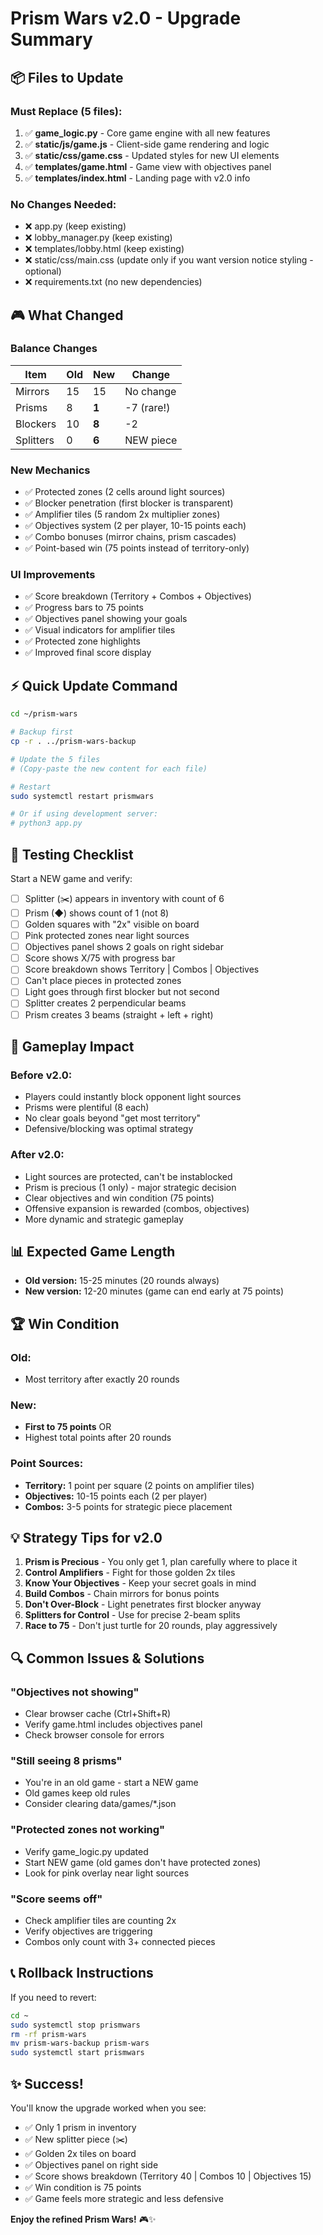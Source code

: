 # Prism Wars v2.0 - Upgrade Summary

## 📦 Files to Update

### Must Replace (5 files):
1. ✅ **game_logic.py** - Core game engine with all new features
2. ✅ **static/js/game.js** - Client-side game rendering and logic
3. ✅ **static/css/game.css** - Updated styles for new UI elements
4. ✅ **templates/game.html** - Game view with objectives panel
5. ✅ **templates/index.html** - Landing page with v2.0 info

### No Changes Needed:
- ❌ app.py (keep existing)
- ❌ lobby_manager.py (keep existing)
- ❌ templates/lobby.html (keep existing)
- ❌ static/css/main.css (update only if you want version notice styling - optional)
- ❌ requirements.txt (no new dependencies)

## 🎮 What Changed

### Balance Changes
| Item | Old | New | Change |
|------|-----|-----|--------|
| Mirrors | 15 | 15 | No change |
| Prisms | 8 | **1** | -7 (rare!) |
| Blockers | 10 | **8** | -2 |
| Splitters | 0 | **6** | NEW piece |

### New Mechanics
- ✅ Protected zones (2 cells around light sources)
- ✅ Blocker penetration (first blocker is transparent)
- ✅ Amplifier tiles (5 random 2x multiplier zones)
- ✅ Objectives system (2 per player, 10-15 points each)
- ✅ Combo bonuses (mirror chains, prism cascades)
- ✅ Point-based win (75 points instead of territory-only)

### UI Improvements
- ✅ Score breakdown (Territory + Combos + Objectives)
- ✅ Progress bars to 75 points
- ✅ Objectives panel showing your goals
- ✅ Visual indicators for amplifier tiles
- ✅ Protected zone highlights
- ✅ Improved final score display

## ⚡ Quick Update Command

```bash
cd ~/prism-wars

# Backup first
cp -r . ../prism-wars-backup

# Update the 5 files
# (Copy-paste the new content for each file)

# Restart
sudo systemctl restart prismwars

# Or if using development server:
# python3 app.py
```

## 🎯 Testing Checklist

Start a NEW game and verify:

- [ ] Splitter (✂️) appears in inventory with count of 6
- [ ] Prism (◆) shows count of 1 (not 8)
- [ ] Golden squares with "2x" visible on board
- [ ] Pink protected zones near light sources
- [ ] Objectives panel shows 2 goals on right sidebar
- [ ] Score shows X/75 with progress bar
- [ ] Score breakdown shows Territory | Combos | Objectives
- [ ] Can't place pieces in protected zones
- [ ] Light goes through first blocker but not second
- [ ] Splitter creates 2 perpendicular beams
- [ ] Prism creates 3 beams (straight + left + right)

## 🎲 Gameplay Impact

### Before v2.0:
- Players could instantly block opponent light sources
- Prisms were plentiful (8 each)
- No clear goals beyond "get most territory"
- Defensive/blocking was optimal strategy

### After v2.0:
- Light sources are protected, can't be instablocked
- Prism is precious (1 only) - major strategic decision
- Clear objectives and win condition (75 points)
- Offensive expansion is rewarded (combos, objectives)
- More dynamic and strategic gameplay

## 📊 Expected Game Length

- **Old version:** 15-25 minutes (20 rounds always)
- **New version:** 12-20 minutes (game can end early at 75 points)

## 🏆 Win Condition

### Old:
- Most territory after exactly 20 rounds

### New:
- **First to 75 points** OR
- Highest total points after 20 rounds

### Point Sources:
- **Territory:** 1 point per square (2 points on amplifier tiles)
- **Objectives:** 10-15 points each (2 per player)
- **Combos:** 3-5 points for strategic piece placement

## 💡 Strategy Tips for v2.0

1. **Prism is Precious** - You only get 1, plan carefully where to place it
2. **Control Amplifiers** - Fight for those golden 2x tiles
3. **Know Your Objectives** - Keep your secret goals in mind
4. **Build Combos** - Chain mirrors for bonus points
5. **Don't Over-Block** - Light penetrates first blocker anyway
6. **Splitters for Control** - Use for precise 2-beam splits
7. **Race to 75** - Don't just turtle for 20 rounds, play aggressively

## 🔍 Common Issues & Solutions

### "Objectives not showing"
- Clear browser cache (Ctrl+Shift+R)
- Verify game.html includes objectives panel
- Check browser console for errors

### "Still seeing 8 prisms"
- You're in an old game - start a NEW game
- Old games keep old rules
- Consider clearing data/games/*.json

### "Protected zones not working"
- Verify game_logic.py updated
- Start NEW game (old games don't have protected zones)
- Look for pink overlay near light sources

### "Score seems off"
- Check amplifier tiles are counting 2x
- Verify objectives are triggering
- Combos only count with 3+ connected pieces

## 📞 Rollback Instructions

If you need to revert:

```bash
cd ~
sudo systemctl stop prismwars
rm -rf prism-wars
mv prism-wars-backup prism-wars
sudo systemctl start prismwars
```

## ✨ Success!

You'll know the upgrade worked when you see:
- ✅ Only 1 prism in inventory
- ✅ New splitter piece (✂️)
- ✅ Golden 2x tiles on board
- ✅ Objectives panel on right side
- ✅ Score shows breakdown (Territory 40 | Combos 10 | Objectives 15)
- ✅ Win condition is 75 points
- ✅ Game feels more strategic and less defensive

**Enjoy the refined Prism Wars!** 🎮✨
